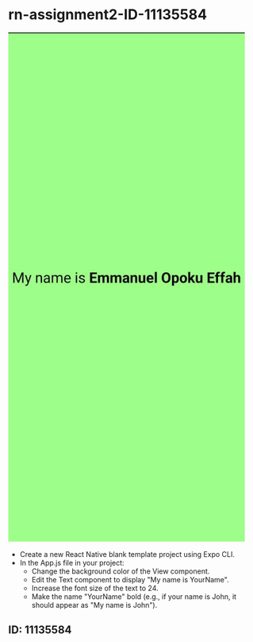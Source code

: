 # rn-assignment2-ID-11135584

![screenshot](screenshot.jpg)

- Create a new React Native blank template project using Expo CLI.
- In the App.js file in your project:
  - Change the background color of the View component.
  - Edit the Text component to display "My name is YourName".
  - Increase the font size of the text to 24.
  - Make the name "YourName" bold (e.g., if your name is John, it should appear as
"My name is John").

## ID: 11135584
